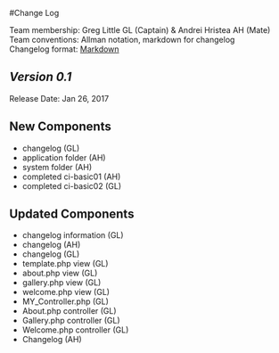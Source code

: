 #Change Log

Team membership:  Greg Little GL (Captain) & Andrei Hristea AH (Mate)  
Team conventions: Allman notation, markdown for changelog  
Changelog format: [Markdown](https://github.com/adam-p/markdown-here/wiki/Markdown-Cheatsheet) 

## *Version 0.1*

Release Date: Jan 26, 2017
## New Components

- changelog (GL)
- application folder (AH)
- system folder (AH)
- completed ci-basic01 (AH)
- completed ci-basic02 (GL)
## Updated Components

- changelog information (GL)
- changelog (AH)
- changelog (GL)
- template.php view (GL)
- about.php view (GL)
- gallery.php view (GL)
- welcome.php view (GL)
- MY_Controller.php (GL)
- About.php controller (GL)
- Gallery.php controller (GL)
- Welcome.php controller (GL)
- Changelog (AH)